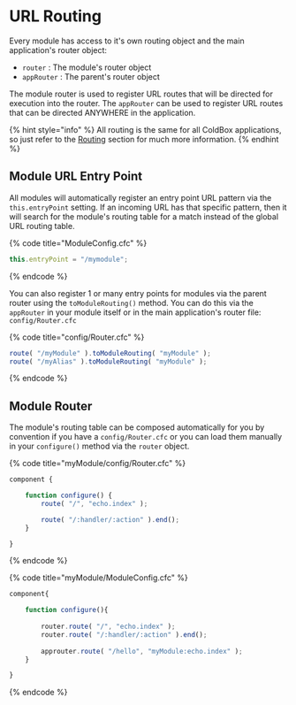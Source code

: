 # URL Routing

Every module has access to it's own routing object and the main application's router object:

* `router` : The module's router object
* `appRouter` : The parent's router object

The module router is used to register URL routes that will be directed for execution into the router.  The `appRouter` can be used to register URL routes that can be directed ANYWHERE in the application.

{% hint style="info" %}
All routing is the same for all ColdBox applications, so just refer to the [Routing](../../the-basics/routing/) section for much more information.
{% endhint %}

## Module URL Entry Point

All modules will automatically register an entry point URL pattern via the `this.entryPoint` setting. If an incoming URL has that specific pattern, then it will search for the module's routing table for a match instead of the global URL routing table.

{% code title="ModuleConfig.cfc" %}
```javascript
this.entryPoint = "/mymodule";
```
{% endcode %}

You can also register 1 or many entry points for modules via the parent router using the `toModuleRouting()` method.  You can do this via the `appRouter` in your module itself or in the main application's router file: `config/Router.cfc`

{% code title="config/Router.cfc" %}
```javascript
route( "/myModule" ).toModuleRouting( "myModule" );
route( "/myAlias" ).toModuleRouting( "myModule" );
```
{% endcode %}

## Module Router

The module's routing table can be composed automatically for you by convention if you have a `config/Router.cfc` or you can load them manually in your `configure()` method via the `router` object.

{% code title="myModule/config/Router.cfc" %}
```javascript
component {

	function configure() {
		route( "/", "echo.index" );

		route( "/:handler/:action" ).end();
	}

}
```
{% endcode %}

{% code title="myModule/ModuleConfig.cfc" %}
```javascript
component{

    function configure(){
         
        router.route( "/", "echo.index" );
        router.route( "/:handler/:action" ).end();   
        
        approuter.route( "/hello", "myModule:echo.index" );
    }

}
```
{% endcode %}



